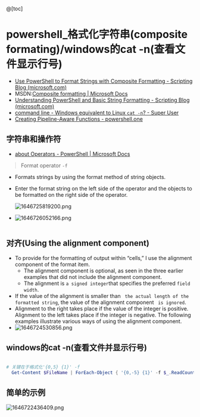 @[toc]

# powershell_格式化字符串(composite formating)/windows的cat -n(查看文件显示行号)

* [Use PowerShell to Format Strings with Composite Formatting - Scripting Blog (microsoft.com)](https://devblogs.microsoft.com/scripting/use-powershell-to-format-strings-with-composite-formatting/)
* MSDN:[Composite formatting | Microsoft Docs](https://docs.microsoft.com/en-us/dotnet/standard/base-types/composite-formatting?redirectedfrom=MSDN#code-examples)
* [Understanding PowerShell and Basic String Formatting - Scripting Blog (microsoft.com)](https://devblogs.microsoft.com/scripting/understanding-powershell-and-basic-string-formatting/)
* [command line - Windows equivalent to Linux `cat -n`? - Super User](https://superuser.com/questions/1302130/windows-equivalent-to-linux-cat-n)
* [Creating Pipeline-Aware Functions - powershell.one](https://powershell.one/powershell-internals/scriptblocks/support-pipeline#wrap-up)

## 字符串和操作符

- [about Operators - PowerShell | Microsoft Docs](https://docs.microsoft.com/en-us/powershell/module/microsoft.powershell.core/about/about_operators?view=powershell-7.2#format-operator--f)

> Format operator `-f`

* Formats strings by using the format method of string objects.
* Enter the format string on the left side of the operator and the objects to be formatted on the right side of the operator.

  ![1646725819200.png](https://img-blog.csdnimg.cn/img_convert/e198f0956b598829b9c7188e1b181405.png)
* ![1646726052166.png](https://img-blog.csdnimg.cn/img_convert/012d8741b6e93c5c324759739bb30887.png)

```powershell

```

## 对齐(Using the alignment component)

* To provide for the formatting of output within “cells,” I use the alignment component of the format item.
  * The alignment component is optional, as seen in the three earlier examples that did not include the alignment component.
  * The alignment is `a signed integer`that specifies the preferred `field width`.
* If the value of the alignment is smaller than ` the actual length of the formatted string`, the value of the alignment component ` is ignored`.
* Alignment to the right takes place if the value of the integer is positive. Alignment to the left takes place if the integer is negative. The following examples illustrate various ways of using the alignment component.
* ![1646724530856.png](https://img-blog.csdnimg.cn/img_convert/3c5f3199297c56060e638ebad7edc10b.png)

## windows的cat -n(查看文件并显示行号)

```powershell
 
# 关键在于格式化'{0,5} {1}' -f
  Get-Content $FileName | ForEach-Object { '{0,-5} {1}' -f $_.ReadCount, $_ }
```

## 简单的示例

![1646722436409.png](https://img-blog.csdnimg.cn/img_convert/24caa74bfbd50ef30f2da0b8811f233d.png)
